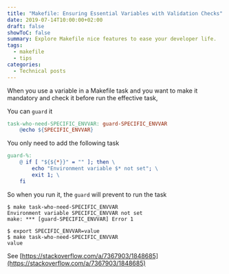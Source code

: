```yaml
---
title: "Makefile: Ensuring Essential Variables with Validation Checks"
date: 2019-07-14T10:00:00+02:00
draft: false
showToC: false
summary: Explore Makefile nice features to ease your developer life.
tags:
  - makefile
  - tips
categories:
  - Technical posts
---
```


When you use a variable in a Makefile task and you want to make it mandatory and check it before run the effective task,

You can `guard` it

```Makefile
task-who-need-SPECIFIC_ENVVAR: guard-SPECIFIC_ENVVAR
	@echo ${SPECIFIC_ENVVAR}
```

You only need to add the following task

```Makefile
guard-%:
	@ if [ "${${*}}" = "" ]; then \
		echo "Environment variable $* not set"; \
		exit 1; \
	fi
```

So when you run it, the `guard` will prevent to run the task

```shell
$ make task-who-need-SPECIFIC_ENVVAR
Environment variable SPECIFIC_ENVVAR not set
make: *** [guard-SPECIFIC_ENVVAR] Error 1
```

```shell
$ export SPECIFIC_ENVVAR=value
$ make task-who-need-SPECIFIC_ENVVAR
value
```

See [https://stackoverflow.com/a/7367903/1848685](https://stackoverflow.com/a/7367903/1848685)
